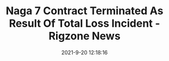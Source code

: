 ---
"title": "Naga 7 Contract Terminated As Result Of Total Loss Incident - Rigzone News"
"date": "2021-9-20 12:18:16"
"feed_name": "GOOGLENEWSDRILLING"
"feed_website": "https://news.google.com/search?q=drilling%2Bincident&hl=en-US&gl=US&ceid=US:en"
"feed_rss": "https://news.google.com/rss/search?q=drilling%2Bincident&hl=en-US&gl=US&ceid=US:en"
"link": "https://www.rigzone.com/news/naga_7_contract_terminated_as_result_of_total_loss_incident-20-sep-2021-166467-article/"
"file": "_posts/2021-1-1-a95d57acbe8df49247cef9ea0485cd12ada21b80.md"
"accident": "1"
"drilling": "0"
"dead": "0"
"injured": "0"
---